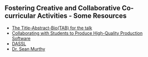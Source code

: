 ## Fostering Creative and Collaborative Co-curricular Activities - Some Resources
 - [The Title-Abstract-Bio(TAB) for the talk](https://github.com/vhawk19/docs-CS-TALK-SEAN_MURTHY/raw/main/cocurricular-activities-tab.pdf) 
 - [Collaborating with Students to Produce High-Quality Production Software](https://www.pnsqc.org/wp-content/uploads/2018/09/03-Murthy-Collaborating-with-Students.pdf)
 - [DASSL](https://dassl.github.io/index)
 - [Dr. Sean Murthy](https://sites.wcsu.edu/murthys/)

